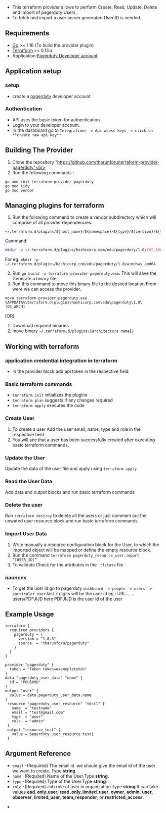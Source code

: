 * This terraform provider allows to perform Create, Read, Update, Delete and Import of pagerduty Users. 
* To fetch and import a user server generated User ID is needed.
## Requirements 
* [Go](https://golang.org/doc/install) >= 1.16 (To build the provider plugin)<br>
* [Terraform](https://www.terraform.io/downloads.html) >= 0.13.x <br/>
* Application:[Pagerduty Developer account](https://www.pagerduty.com/)
## Application setup 
### setup
* create a [pagerduty](https://www.pagerduty.com/) developer account
### Authentication
* API uses the basic token for authentication
* Login to your developer account.
* In the dashboard go to `Integrations -> Api acess keys -> click on  **create new api key**` <br>
## Building The Provider
1. Clone the repository "https://github.com/tharunforu/terraform-provider-pagerduty"<br>
2. Run the following commands :
 ```
go mod init terraform-provider-pagerduty
go mod tidy
go mod vendor
```
## Managing plugins for terraform
1. Run the following command to create a vendor subdirectory which will comprise of  all provider dependencies. <br>
```
~/.terraform.d/plugins/${host_name}/${namespace}/${type}/${version}/${target}
``` 
Command: 
```bash
mkdir -p ~/.terraform.d/plugins/hashicorp.com/edu/pagerduty/1.0/[OS_ARCH]
```
For eg. `mkdir -p ~/.terraform.d/plugins/hashicorp.com/edu/pagerduty/1.0/windows_amd64`<br>

2. Run `go build -o terraform-provider-pagerduty.exe`. This will save the Generate a binary file. <br>
3. Run this command to move this binary file to the desired location From were we can access the provider.
 ```
 move terraform-provider-pagerduty.exe %APPDATA%\terraform.d\plugins\hashicorp.com\edu\pagerduty\1.0\[OS_ARCH]
 ``` 
[OR]
1. Download required binaries <br>
2. move binary `~/.terraform.d/plugins/[architecture name]/`


## Working with terraform
### application credential integration in terraform
* In the provider block add api token in the respective field
### Basic terraform commands
* `terraform init` initializes the plugins
* `terraform plan` suggests if any changes required
* `terraform apply` executes the code
### Create User
1. To create a user Add the user email, name, type and role in the respective field 
2. You will see that a user has been successfully created after executing basic terraform commands.

### Update the User
Update the data of the user file and apply using `terraform apply`

### Read the User Data
Add data and output blocks and run basic terraform commands

### Delete the user
Run `terraform destroy` to delete all the users or just comment out the unwated user resource block and run basic terraform commands
### Import User Data
1. Write manually a resource configuration block for the User, to which the imported object will be mapped or define the empty resource block.
2. Run the command `terraform pagerduty_resource_user.import “[USER_ID]”`
3. To validate Check for the attributes in the `.tfstate` file .
### naunces
* To get the user Id go to pagerduty `dashboard -> people -> users -> particular_user`  last 7 digits will be the user id
eg :  URL:……users/PDFJIJD  here PDFJIJD is the user id of the user
## Example Usage
```
terraform {
  required_providers {
    pagerduty = {
      version = "1.0.8"
      source  = "tharunforu/pagerduty"
    }
  }
}

provider "pagerduty" {
  token = "Token token=examepletoken"
}
data "pagerduty_user_data" "name" {
  id = "PDH5H9D"
}
output "user" {
  value = data.pagerduty_user_data.name
}
 resource "pagerduty_user_resource" "test1" {
   name  = "testname"
   email = "test@gmail.com"
   type  = "user"
   role  = "admin"
 }
 output "resource_test" {
   value = pagerduty_user_resource.test1
 }
```
## Argument Reference

* `email` -(Required)  The email id. we should give the email id of the user we want to create. Type **string**.
* `name` -(Required)  Name of the User.Type **string**.
* `type` -(Required)  Type of the User.Type **string**.
* `role` -(Required)  Job role of user in organization.Type **string**.It can take values **ead_only_user**, **read_only_limited_user**, **owner**, **admin**, **user**, **observer**, **limited_user**, **team_responder**, or **restricted_access**. 
-